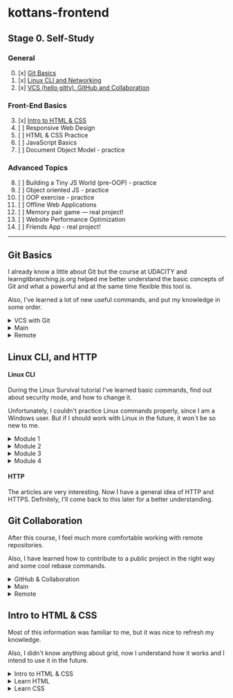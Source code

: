 # kottans-frontend
## Stage 0. Self-Study
### General
0. [x] [Git Basics](#git-basics)
1. [x] [Linux CLI and Networking](#linux-cli-and-http)
2. [x] [VCS (hello gitty), GitHub and Collaboration](#git-collaboration)
### Front-End Basics
3. [x] [Intro to HTML & CSS](#intro-to-html-&-css)
4. [ ] Responsive Web Design
5. [ ] HTML & CSS Practice
6. [ ] JavaScript Basics
7. [ ] Document Object Model - practice
### Advanced Topics
8. [ ] Building a Tiny JS World (pre-OOP) - practice
9. [ ] Object oriented JS - practice
10. [ ] OOP exercise - practice
11. [ ] Offline Web Applications
12. [ ] Memory pair game — real project!
13. [ ] Website Performance Optimization
14. [ ] Friends App - real project!
***
## Git Basics
I already know a little about Git but the course at UDACITY and learngitbranching.js.org helped me better understand the basic concepts of Git and what a powerful and at the same time flexible this tool is.

Also, I've learned a lot of new useful commands, and put my knowledge in some order.

<details>
  <summary>VCS with Git</summary>
  <img src ="task_git_intro/vcs with git.jpg" width=95%>
</details>
<details>
  <summary>Main</summary>
  <img src ="task_git_intro/learngitbranching_main.jpg" width=95%>
</details>
<details>
  <summary>Remote</summary>
  <img src ="task_git_intro/learngitbranching_remote.jpg" width=95%>
</details>

## Linux CLI, and HTTP
#### Linux CLI
During the Linux Survival tutorial I've learned basic commands, find out about security mode, and how to change it.

Unfortunately, I couldn't practice Linux commands properly, since I am a Windows user. But if I should work with Linux in the future, it won`t be so new to me.
<details>
  <summary>Module 1</summary>
  <img src = "task_linux_cli/linux_quiz_1.jpg" width = 95%>
</details>
<details>
  <summary>Module 2</summary>
  <img src = "task_linux_cli/linux_quiz_2.jpg" width = 95%>
</details>
<details>
  <summary>Module 3</summary>
  <img src = "task_linux_cli/linux_quiz_3.jpg" width = 95%>
</details>
<details>
  <summary>Module 4</summary>
  <img src = "task_linux_cli/linux_quiz_4.jpg" width = 95%>
</details>

#### HTTP

The articles are very interesting. Now I have a general idea of HTTP and HTTPS. Definitely, I'll come back to this later for a better understanding.

## Git Collaboration
After this course, I feel much more comfortable working with remote repositories. 

Also, I have learned how to contribute to a public project in the right way and some cool rebase commands.
<details>
  <summary>GitHub & Collaboration</summary>
  <img src ="task_git_collaboration/GitHub&Collaboration.jpg" width=95%>
</details>
<details>
  <summary>Main</summary>
  <img src ="task_git_intro/learngitbranching_main.jpg" width=95%>
</details>
<details>
  <summary>Remote</summary>
  <img src ="task_git_intro/learngitbranching_remote.jpg" width=95%>
</details>

## Intro to HTML & CSS
Most of this information was familiar to me, but it was nice to refresh my knowledge.

Also, I didn't know anything about grid, now I understand how it works and I intend to use it in the future.
<details>
  <summary>Intro to HTML & CSS</summary>
  <img src ="task_html_css_intro/intro_udacity.jpg" width=95%>
</details>
<details>
  <summary>Learn HTML</summary>
  <img src ="task_html_css_intro/html.jpg" width=95%>
</details>
<details>
  <summary>Learn CSS</summary>
  <img src ="task_html_css_intro/css.jpg" width=95%>
</details>

